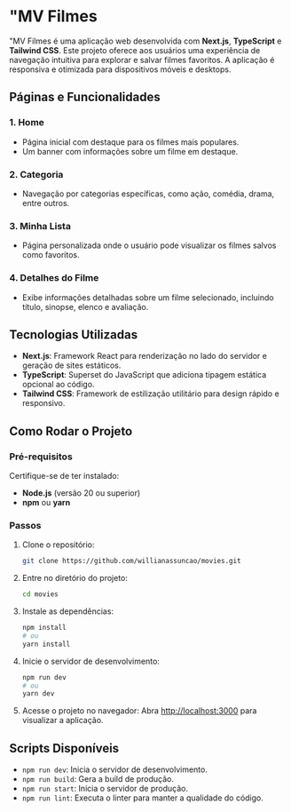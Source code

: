 # "MV Filmes

"MV Filmes é uma aplicação web desenvolvida com **Next.js**, **TypeScript** e **Tailwind CSS**. Este projeto oferece aos usuários uma experiência de navegação intuitiva para explorar e salvar filmes favoritos. A aplicação é responsiva e otimizada para dispositivos móveis e desktops.

## Páginas e Funcionalidades

### 1. **Home**
- Página inicial com destaque para os filmes mais populares.
- Um banner com informações sobre um filme em destaque.

### 2. **Categoria**
- Navegação por categorias específicas, como ação, comédia, drama, entre outros.

### 3. **Minha Lista**
- Página personalizada onde o usuário pode visualizar os filmes salvos como favoritos.

### 4. **Detalhes do Filme**
- Exibe informações detalhadas sobre um filme selecionado, incluindo título, sinopse, elenco e avaliação.

## Tecnologias Utilizadas

- **Next.js**: Framework React para renderização no lado do servidor e geração de sites estáticos.
- **TypeScript**: Superset do JavaScript que adiciona tipagem estática opcional ao código.
- **Tailwind CSS**: Framework de estilização utilitário para design rápido e responsivo.

## Como Rodar o Projeto

### Pré-requisitos
Certifique-se de ter instalado:

- **Node.js** (versão 20 ou superior)
- **npm** ou **yarn**

### Passos

1. Clone o repositório:
   ```bash
   git clone https://github.com/willianassuncao/movies.git
   ```

2. Entre no diretório do projeto:
   ```bash
   cd movies
   ```

3. Instale as dependências:
   ```bash
   npm install
   # ou
   yarn install
   ```

4. Inicie o servidor de desenvolvimento:
   ```bash
   npm run dev
   # ou
   yarn dev
   ```

5. Acesse o projeto no navegador:
   Abra [http://localhost:3000](http://localhost:3000) para visualizar a aplicação.

## Scripts Disponíveis

- `npm run dev`: Inicia o servidor de desenvolvimento.
- `npm run build`: Gera a build de produção.
- `npm run start`: Inicia o servidor de produção.
- `npm run lint`: Executa o linter para manter a qualidade do código.
